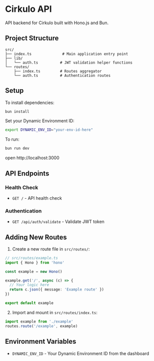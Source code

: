 # Cirkulo API

API backend for Cirkulo built with Hono.js and Bun.

## Project Structure

```
src/
├── index.ts              # Main application entry point
├── lib/
│   └── auth.ts          # JWT validation helper functions
└── routes/
    ├── index.ts         # Routes aggregator
    └── auth.ts          # Authentication routes
```

## Setup

To install dependencies:
```sh
bun install
```

Set your Dynamic Environment ID:
```bash
export DYNAMIC_ENV_ID="your-env-id-here"
```

To run:
```sh
bun run dev
```

open http://localhost:3000

## API Endpoints

### Health Check
- `GET /` - API health check

### Authentication
- `GET /api/auth/validate` - Validate JWT token

## Adding New Routes

1. Create a new route file in `src/routes/`:
```typescript
// src/routes/example.ts
import { Hono } from 'hono'

const example = new Hono()

example.get('/', async (c) => {
  // Your logic here
  return c.json({ message: 'Example route' })
})

export default example
```

2. Import and mount in `src/routes/index.ts`:
```typescript
import example from './example'
routes.route('/example', example)
```

## Environment Variables

- `DYNAMIC_ENV_ID` - Your Dynamic Environment ID from the dashboard
